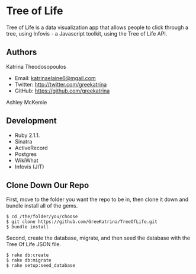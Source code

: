 Tree of Life
==========

Tree of Life is a data visualization app that allows people to click through a tree, using Infovis - a Javascript toolkit, using the Tree of Life API.

## Authors

Katrina Theodosopoulos
+ Email: katrinaelaine6@mgail.com
+ Twitter: http://twitter.com/greekatrina
+ GitHub: https://github.com/greekatrina

Ashley McKemie

## Development

+ Ruby 2.1.1.
+ Sinatra
+ ActiveRecord
+ Postgres
+ WikiWhat
+ Infovis (JIT)

## Clone Down Our Repo

First, move to the folder you want the repo to be in, then clone it down and bundle install all of the gems.

```
$ cd /the/folder/you/choose
$ git clone https://github.com/GreeKatrina/TreeOfLife.git
$ bundle install
```
Second, create the database, migrate, and then seed the database with the Tree Of Life JSON file.

```
$ rake db:create
$ rake db:migrate
$ rake setup:seed_database
```
